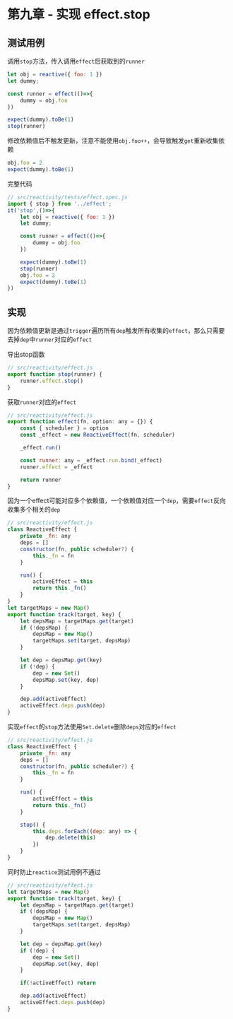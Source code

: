 <!--
 * @Author: Reiner
 * @Date: 2022-06-05 10:57:26
 * @LastEditors: Do not edit
 * @LastEditTime: 2022-06-05 12:36:01
 * @FilePath: \reiner-blog\docs\pages\mini-vue\mini-vue_9.md
 * @Description: 第九章 - 实现 effect.stop
-->
# 第九章 - 实现 effect.stop

## 测试用例

调用`stop`方法，传入调用`effect`后获取到的`runner`

```javascript
let obj = reactive({ foo: 1 })
let dummy;

const runner = effect(()=>{
    dummy = obj.foo    
})

expect(dummy).toBe(1)
stop(runner)
```

修改依赖值后不触发更新，注意不能使用`obj.foo++`，会导致触发`get`重新收集依赖

```javascript
obj.foo = 2
expect(dummy).toBe(1)
```

完整代码

```javascript
// src/reactivity/tests/effect.spec.js
import { stop } from '../effect';
it('stop',()=>{
    let obj = reactive({ foo: 1 })
    let dummy;

    const runner = effect(()=>{
        dummy = obj.foo    
    })

    expect(dummy).toBe(1)
    stop(runner)
    obj.foo = 2
    expect(dummy).toBe(1)
})
```

## 实现

因为依赖值更新是通过`trigger`遍历所有`dep`触发所有收集的`effect`，那么只需要去掉`dep`中`runner`对应的`effect`

导出stop函数

```javascript
// src/reactivity/effect.js
export function stop(runner) {
    runner.effect.stop()
}
```

获取`runner`对应的`effect`

```javascript {9}
// src/reactivity/effect.js
export function effect(fn, option: any = {}) {
    const { scheduler } = option
    const _effect = new ReactiveEffect(fn, scheduler)

    _effect.run()

    const runner: any = _effect.run.bind(_effect)
    runner.effect = _effect

    return runner
}
```

因为一个effect可能对应多个依赖值，一个依赖值对应一个`dep`，需要`effect`反向收集多个相关的`dep`

```javascript {4,29}
// src/reactivity/effect.js
class ReactiveEffect {
    private _fn: any
    deps = []
    constructor(fn, public scheduler?) {
        this._fn = fn
    }

    run() {
        activeEffect = this
        return this._fn()
    }
}
let targetMaps = new Map()
export function track(target, key) {
    let depsMap = targetMaps.get(target)
    if (!depsMap) {
        depsMap = new Map()
        targetMaps.set(target, depsMap)
    }

    let dep = depsMap.get(key)
    if (!dep) {
        dep = new Set()
        depsMap.set(key, dep)
    }

    dep.add(activeEffect)
    activeEffect.deps.push(dep)
}
```

实现`effect`的`stop`方法使用`Set.delete`删除`deps`对应的`effect`

```javascript {14-18}
// src/reactivity/effect.js
class ReactiveEffect {
    private _fn: any
    deps = []
    constructor(fn, public scheduler?) {
        this._fn = fn
    }

    run() {
        activeEffect = this
        return this._fn()
    }

    stop() {
        this.deps.forEach((dep: any) => {
            dep.delete(this)
        })
    }
}
```

同时防止`reactice`测试用例不通过

```javascript {16}
// src/reactivity/effect.js
let targetMaps = new Map()
export function track(target, key) {
    let depsMap = targetMaps.get(target)
    if (!depsMap) {
        depsMap = new Map()
        targetMaps.set(target, depsMap)
    }

    let dep = depsMap.get(key)
    if (!dep) {
        dep = new Set()
        depsMap.set(key, dep)
    }

    if(!activeEffect) return

    dep.add(activeEffect)
    activeEffect.deps.push(dep)
}
```

